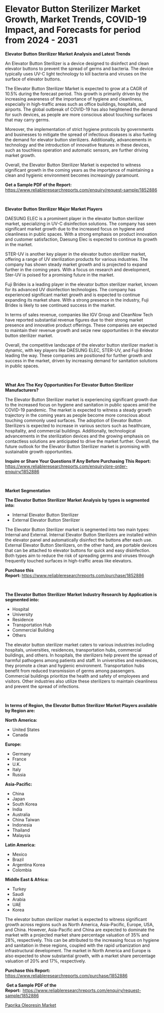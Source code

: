 <p><h1>Elevator Button Sterilizer Market Growth, Market Trends, COVID-19 Impact, and Forecasts for period from 2024 - 2031</h1></p><p><strong>Elevator Button Sterilizer Market Analysis and Latest Trends</strong></p>
<p><p>An Elevator Button Sterilizer is a device designed to disinfect and clean elevator buttons to prevent the spread of germs and bacteria. The device typically uses UV-C light technology to kill bacteria and viruses on the surface of elevator buttons.</p><p>The Elevator Button Sterilizer Market is expected to grow at a CAGR of 10.5% during the forecast period. This growth is primarily driven by the increasing awareness of the importance of hygiene and cleanliness, especially in high-traffic areas such as office buildings, hospitals, and airports. The global outbreak of COVID-19 has also heightened the demand for such devices, as people are more conscious about touching surfaces that may carry germs.</p><p>Moreover, the implementation of strict hygiene protocols by governments and businesses to mitigate the spread of infectious diseases is also fueling the demand for elevator button sterilizers. Additionally, advancements in technology and the introduction of innovative features in these devices, such as touchless operation and automatic sensors, are further driving market growth.</p><p>Overall, the Elevator Button Sterilizer Market is expected to witness significant growth in the coming years as the importance of maintaining a clean and hygienic environment becomes increasingly paramount.</p></p>
<p><strong>Get a Sample PDF of the Report:&nbsp;</strong> <a href="https://www.reliableresearchreports.com/enquiry/request-sample/1852886">https://www.reliableresearchreports.com/enquiry/request-sample/1852886</a></p>
<p>&nbsp;</p>
<p><strong>Elevator Button Sterilizer Major Market Players</strong></p>
<p><p>DAESUNG ELEC is a prominent player in the elevator button sterilizer market, specializing in UV-C disinfection solutions. The company has seen significant market growth due to the increased focus on hygiene and cleanliness in public spaces. With a strong emphasis on product innovation and customer satisfaction, Daesung Elec is expected to continue its growth in the market.</p><p>STER-UV is another key player in the elevator button sterilizer market, offering a range of UV sterilization products for various industries. The company has shown steady market growth and is projected to expand further in the coming years. With a focus on research and development, Ster-UV is poised for a promising future in the market.</p><p>Fuji Bridex is a leading player in the elevator button sterilizer market, known for its advanced UV disinfection technologies. The company has experienced significant market growth and is expected to continue expanding its market share. With a strong presence in the industry, Fuji Bridex is likely to see continued success in the market.</p><p>In terms of sales revenue, companies like IGV Group and CleanNow Tech have reported substantial revenue figures due to their strong market presence and innovative product offerings. These companies are expected to maintain their revenue growth and seize new opportunities in the elevator button sterilizer market.</p><p>Overall, the competitive landscape of the elevator button sterilizer market is dynamic, with key players like DAESUNG ELEC, STER-UV, and Fuji Bridex leading the way. These companies are positioned for further growth and success in the market, driven by increasing demand for sanitation solutions in public spaces.</p></p>
<p>&nbsp;</p>
<p><strong>What Are The Key Opportunities For Elevator Button Sterilizer Manufacturers?</strong></p>
<p><p>The Elevator Button Sterilizer market is experiencing significant growth due to the increased focus on hygiene and sanitation in public spaces amid the COVID-19 pandemic. The market is expected to witness a steady growth trajectory in the coming years as people become more conscious about touching commonly used surfaces. The adoption of Elevator Button Sterilizers is expected to increase in various sectors such as healthcare, hospitality, and commercial buildings. Additionally, technological advancements in the sterilization devices and the growing emphasis on contactless solutions are anticipated to drive the market further. Overall, the future outlook for the Elevator Button Sterilizer market is promising with sustainable growth opportunities.</p></p>
<p><strong>Inquire or Share Your Questions If Any Before Purchasing This Report:</strong> <a href="https://www.reliableresearchreports.com/enquiry/pre-order-enquiry/1852886">https://www.reliableresearchreports.com/enquiry/pre-order-enquiry/1852886</a></p>
<p>&nbsp;</p>
<p><strong>Market Segmentation</strong></p>
<p><strong>The Elevator Button Sterilizer Market Analysis by types is segmented into:</strong></p>
<p><ul><li>Internal Elevator Button Sterilizer</li><li>External Elevator Button Sterilizer</li></ul></p>
<p><p>The Elevator Button Sterilizer market is segmented into two main types: Internal and External. Internal Elevator Button Sterilizers are installed within the elevator panel and automatically disinfect the buttons after each use. External Elevator Button Sterilizers, on the other hand, are portable devices that can be attached to elevator buttons for quick and easy disinfection. Both types aim to reduce the risk of spreading germs and viruses through frequently touched surfaces in high-traffic areas like elevators.</p></p>
<p><strong>Purchase this Report:&nbsp;</strong><a href="https://www.reliableresearchreports.com/purchase/1852886">https://www.reliableresearchreports.com/purchase/1852886</a></p>
<p>&nbsp;</p>
<p><strong>The Elevator Button Sterilizer Market Industry Research by Application is segmented into:</strong></p>
<p><ul><li>Hospital</li><li>University</li><li>Residence</li><li>Transportation Hub</li><li>Commercial Building</li><li>Others</li></ul></p>
<p><p>The elevator button sterilizer market caters to various industries including hospitals, universities, residences, transportation hubs, commercial buildings, and others. In hospitals, the sterilizers help prevent the spread of harmful pathogens among patients and staff. In universities and residences, they promote a clean and hygienic environment. Transportation hubs benefit from reduced transmission of germs among passengers. Commercial buildings prioritize the health and safety of employees and visitors. Other industries also utilize these sterilizers to maintain cleanliness and prevent the spread of infections.</p></p>
<p>&nbsp;</p>
<p><strong>In terms of Region, the Elevator Button Sterilizer Market Players available by Region are:</strong></p>
<p>
    <p> <strong> North America: </strong>
        <ul>
            <li>United States</li>
            <li>Canada</li>
        </ul>
        </p> 
    <p> <strong> Europe: </strong>
        <ul>
            <li>Germany</li>
            <li>France</li>
            <li>U.K.</li>
            <li>Italy</li>
            <li>Russia</li>
        </ul>
        </p> 
    <p> <strong> Asia-Pacific: </strong>
        <ul>
            <li>China</li>
            <li>Japan</li>
            <li>South Korea</li>
            <li>India</li>
            <li>Australia</li>
            <li>China Taiwan</li>
            <li>Indonesia</li>
            <li>Thailand</li>
            <li>Malaysia</li>
        </ul>
        </p> 
    <p> <strong> Latin America: </strong>
        <ul>
            <li>Mexico</li>
            <li>Brazil</li>
            <li>Argentina Korea</li>
            <li>Colombia</li>
        </ul>
        </p> 
    <p> <strong> Middle East & Africa: </strong>
        <ul>
            <li>Turkey</li>
            <li>Saudi</li>
            <li>Arabia</li>
            <li>UAE</li>
            <li>Korea</li>
        </ul>
    </p>
    </p>
<p><p>The elevator button sterilizer market is expected to witness significant growth across regions such as North America, Asia-Pacific, Europe, USA, and China. However, Asia-Pacific and China are expected to dominate the market with a projected market share percentage valuation of 35% and 28%, respectively. This can be attributed to the increasing focus on hygiene and sanitation in these regions, coupled with the rapid urbanization and infrastructural development. The market in North America and Europe is also expected to show substantial growth, with a market share percentage valuation of 20% and 17%, respectively.</p></p>
<p><strong>Purchase this Report: </strong><a href="https://www.reliableresearchreports.com/purchase/1852886">https://www.reliableresearchreports.com/purchase/1852886</a></p>
<p>&nbsp;<strong>Get a Sample PDF of the Report:&nbsp;&nbsp;</strong><a href="https://www.reliableresearchreports.com/enquiry/request-sample/1852886">https://www.reliableresearchreports.com/enquiry/request-sample/1852886</a></p>
<p><strong></strong></p>
<p><p><a href="https://adventurous-uranium-ef9.notion.site/Paprika-Oleoresin-Market-Offers-Provide-Insightful-Data-for-the-Time-Period-from-2024-to-2031-and-al-57efffbd4ea94ada857583cfcaee65d3">Paprika Oleoresin Market</a></p></p>
